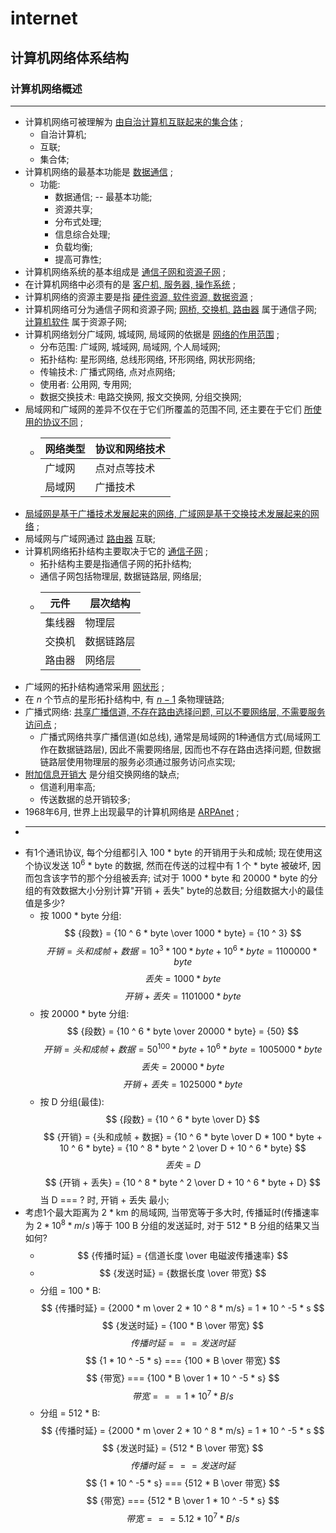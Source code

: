 #   internet
##  计算机网络体系结构
### 计算机网络概述
***
-   计算机网络可被理解为
    <u>由自治计算机互联起来的集合体</u>
    ;
    -   自治计算机;
    -   互联;
    -   集合体;
-   计算机网络的最基本功能是
    <u>数据通信</u>
    ;
    -   功能:
        -   数据通信; -- 最基本功能;
        -   资源共享;
        -   分布式处理;
        -   信息综合处理;
        -   负载均衡;
        -   提高可靠性;
-   计算机网络系统的基本组成是
    <u>通信子网和资源子网</u>
    ;
-   在计算机网络中必须有的是
    <u>客户机, 服务器, 操作系统</u>
    ;
-   计算机网络的资源主要是指
    <u>硬件资源, 软件资源, 数据资源</u>
    ;
-   计算机网络可分为通信子网和资源子网;
    <u>网桥, 交换机, 路由器</u>
    属于通信子网;
    <u>计算机软件</u>
    属于资源子网;
-   计算机网络划分广域网, 城域网, 局域网的依据是
    <u>网络的作用范围</u>
    ;
    -   分布范围: 广域网, 城域网, 局域网, 个人局域网;
    -   拓扑结构: 星形网络, 总线形网络, 环形网络, 网状形网络;
    -   传输技术: 广播式网络, 点对点网络;
    -   使用者: 公用网, 专用网;
    -   数据交换技术: 电路交换网, 报文交换网, 分组交换网;
-   局域网和广域网的差异不仅在于它们所覆盖的范围不同, 还主要在于它们
    <u>所使用的协议不同</u>
    ;
    -   网络类型|协议和网络技术
        -|-
        广域网|点对点等技术
        局域网|广播技术
-   <u>局域网是基于广播技术发展起来的网络, 广域网是基于交换技术发展起来的网络</u>
    ;
-   局域网与广域网通过
    <u>路由器</u>
    互联;
-   计算机网络拓扑结构主要取决于它的
    <u>通信子网</u>
    ;
    -   拓扑结构主要是指通信子网的拓扑结构;
    -   通信子网包括物理层, 数据链路层, 网络层;
    -   元件|层次结构
        -|-
        集线器|物理层
        交换机|数据链路层
        路由器|网络层
-   广域网的拓扑结构通常采用
    <u>网状形</u>
    ;
-   在 $n$ 个节点的星形拓扑结构中, 有
    <u>$n - 1$</u>
    条物理链路;
-   广播式网络:
    <u>共享广播信道, 不存在路由选择问题, 可以不要网络层, 不需要服务访问点</u>
    ;
    -   广播式网络共享广播信道(如总线),
        通常是局域网的1种通信方式(局域网工作在数据链路层),
        因此不需要网络层,
        因而也不存在路由选择问题,
        但数据链路层使用物理层的服务必须通过服务访问点实现;
-   <u>附加信息开销大</u>
    是分组交换网络的缺点;
    -   信道利用率高;
    -   传送数据的总开销较多;
-   1968年6月, 世界上出现最早的计算机网络是
    <u>ARPAnet</u>
    ;
-   ***
-   有1个通讯协议,
    每个分组都引入 100 * byte 的开销用于头和成帧;
    现在使用这个协议发送 $10 ^ 6$ * byte 的数据,
    然而在传送的过程中有 1 个 * byte 被破坏,
    因而包含该字节的那个分组被丢弃;
    试对于 1000 * byte 和 20000 * byte 的分组的有效数据大小分别计算"开销 + 丢失" byte的总数目;
    分组数据大小的最佳值是多少?
    -   按 1000 * byte 分组:
        $$ {段数} = {10 ^ 6 * byte \over 1000 * byte} = {10 ^ 3} $$
        $$ {开销}
            = {头和成帧 + 数据}
            = {10 ^ 3 * 100 * byte + 10 ^ 6 * byte}
            = {1100000 * byte}
        $$
        $$ {丢失} = {1000 * byte} $$
        $$ {开销 + 丢失} = {1101000 * byte} $$
    -   按 20000 * byte 分组:
        $$ {段数} = {10 ^ 6 * byte \over 20000 * byte} = {50} $$
        $$ {开销}
            = {头和成帧 + 数据}
            = {50 ^ 100 * byte + 10 ^ 6 * byte}
            = {1005000 * byte}
        $$
        $$ {丢失} = {20000 * byte} $$
        $$ {开销 + 丢失} = {1025000 * byte} $$
    - 按 D 分组(最佳):
        $$ {段数} = {10 ^ 6 * byte \over D} $$
        $$ {开销}
            = {头和成帧 + 数据}
            = {10 ^ 6 * byte \over D * 100 * byte + 10 ^ 6 * byte}
            = {10 ^ 8 * byte ^ 2 \over D + 10 ^ 6 * byte}
        $$
        $$ {丢失} = {D} $$
        $$ {开销 + 丢失} = {10 ^ 8 * byte ^ 2 \over D + 10 ^ 6 * byte + D} $$
        当 D === ? 时, 开销 + 丢失 最小;
-   考虑1个最大距离为 2 * km 的局域网,
    当带宽等于多大时,
    传播延时(传播速率为 $2 * 10 ^ 8 * m/s$ )等于 100 B 分组的发送延时,
    对于 512 * B 分组的结果又当如何?
    -   $$ {传播时延} = {信道长度 \over 电磁波传播速率} $$
    -   $$ {发送时延} = {数据长度 \over 带宽} $$
    -   分组 = 100 * B:
        $$ {传播时延} = {2000 * m \over 2 * 10 ^ 8 * m/s} = 1 * 10 ^ -5 * s $$
        $$ {发送时延} = {100 * B \over 带宽} $$
        $$ {传播时延} === {发送时延} $$
        $$ {1 * 10 ^ -5 * s} === {100 * B \over 带宽} $$
        $$ {带宽} === {100 * B \over 1 * 10 ^ -5 * s} $$
        $$ {带宽} === {1 * 10 ^ 7 * B/s} $$
    -   分组 = 512 * B:
        $$ {传播时延} = {2000 * m \over 2 * 10 ^ 8 * m/s} = 1 * 10 ^ -5 * s $$
        $$ {发送时延} = {512 * B \over 带宽} $$
        $$ {传播时延} === {发送时延} $$
        $$ {1 * 10 ^ -5 * s} === {512 * B \over 带宽} $$
        $$ {带宽} === {512 * B \over 1 * 10 ^ -5 * s} $$
        $$ {带宽} === {5.12 * 10 ^ 7 * B/s} $$
